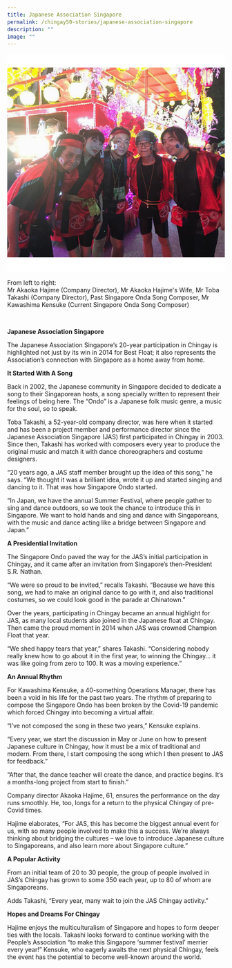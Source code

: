 ```yaml
---
title: Japanese Association Singapore
permalink: /chingay50-stories/japanese-association-singapore
description: ""
image: ""
---
```

![Japanese Association Singapore](/images/Chingay50%20Stories/JAS.jpg)

From left to right: </br>
Mr Akaoka Hajime (Company Director), Mr Akaoka Hajime's Wife, Mr Toba Takashi (Company Director), Past Singapore Onda Song Composer, Mr Kawashima Kensuke (Current Singapore Onda Song Composer)

</br>

**Japanese Association Singapore**

The Japanese Association Singapore’s 20-year participation in Chingay is highlighted not just by its win in 2014 for Best Float; it also represents the Association’s connection with Singapore as a home away from home.

**It Started With A Song**

Back in 2002, the Japanese community in Singapore decided to dedicate a song to their Singaporean hosts, a song specially written to represent their feelings of being here. The “Ondo” is a Japanese folk music genre, a music for the soul, so to speak. 

Toba Takashi, a 52-year-old company director, was here when it started and has been a project member and performance director since the Japanese Association Singapore (JAS) first participated in Chingay in 2003. Since then, Takashi has worked with composers every year to produce the original music and match it with dance choreographers and costume designers.

“20 years ago, a JAS staff member brought up the idea of this song,” he says. “We thought it was a brilliant idea, wrote it up and started singing and dancing to it. That was how Singapore Ondo started.

“In Japan, we have the annual Summer Festival, where people gather to sing and dance outdoors, so we took the chance to introduce this in Singapore. We want to hold hands and sing and dance with Singaporeans, with the music and dance acting like a bridge between Singapore and Japan.”


**A Presidential Invitation**

The Singapore Ondo paved the way for the JAS’s initial participation in Chingay, and it came after an invitation from Singapore’s then-President S.R. Nathan.

“We were so proud to be invited,” recalls Takashi. “Because we have this song, we had to make an original dance to go with it, and also traditional costumes, so we could look good in the parade at Chinatown.”

Over the years, participating in Chingay became an annual highlight for JAS, as many local students also joined in the Japanese float at Chingay. Then came the proud moment in 2014 when JAS was crowned Champion Float that year.
 
“We shed happy tears that year,” shares Takashi. “Considering nobody really knew how to go about it in the first year, to winning the Chingay… it was like going from zero to 100. It was a moving experience.”

**An Annual Rhythm**

For Kawashima Kensuke, a 40-something Operations Manager, there has been a void in his life for the past two years. The rhythm of preparing to compose the Singapore Ondo has been broken by the Covid-19 pandemic which forced Chingay into becoming a virtual affair. 

“I’ve not composed the song in these two years,” Kensuke explains. 

“Every year, we start the discussion in May or June on how to present Japanese culture in Chingay, how it must be a mix of traditional and modern. From there, I start composing the song which I then present to JAS for feedback.”

“After that, the dance teacher will create the dance, and practice begins. It’s a months-long project from start to finish.”

Company director Akaoka Hajime, 61, ensures the performance on the day runs smoothly. He, too, longs for a return to the physical Chingay of pre-Covid times.

Hajime elaborates, “For JAS, this has become the biggest annual event for us, with so many people involved to make this a success. We’re always thinking about bridging the cultures – we love to introduce Japanese culture to Singaporeans, and also learn more about Singapore culture.”

**A Popular Activity**

From an initial team of 20 to 30 people, the group of people involved in JAS’s Chingay has grown to some 350 each year, up to 80 of whom are Singaporeans.

Adds Takashi, “Every year, many wait to join the JAS Chingay activity.”

**Hopes and Dreams For Chingay**

Hajime enjoys the multiculturalism of Singapore and hopes to form deeper ties with the locals. Takashi looks forward to continue working with the People’s Association “to make this Singapore ‘summer festival’ merrier every year!” Kensuke, who eagerly awaits the next physical Chingay, feels the event has the potential to become well-known around the world.